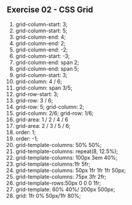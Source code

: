 ## Exercise 02 - CSS Grid

1. grid-column-start: 3;
2. grid-column-start: 5;
3. grid-column-end: 4;
4. grid-column-end: 2;
5. grid-column-end: -2;
6. grid-column-start: -3;
7. grid-column-end: span 2;
8. grid-column-end: span 5;
9. grid-column-start: 3;
10. grid-column: 4 / 6;
11. grid-column: span 3/5;
12. grid-row-start: 3;
13. grid-row: 3 / 6;
14. grid-row: 5;
    grid-column: 2;
15. grid-column: 2/6;
    grid-row: 1/6;
16. grid-area: 1 / 2 / 4 / 6
17. grid-area: 2 / 3 / 5 / 6;
18. order: 1;
19. order: -1;
20. grid-template-columns: 50% 50%;
21. grid-template-columns: repeat(8, 12.5%);
22. grid-template-columns: 100px 3em 40%;
23. grid-template-columns:1fr 5fr;
24. grid-template-columns: 50px 1fr 1fr 1fr 50px;
25. grid-template-columns: 75px 3fr 2fr;
26. grid-template-rows:50px 0 0 0 1fr;
27. grid-template: 60% 40%/ 200px 500px;
28. grid: 1fr 0% 50px/1fr 80%; 
